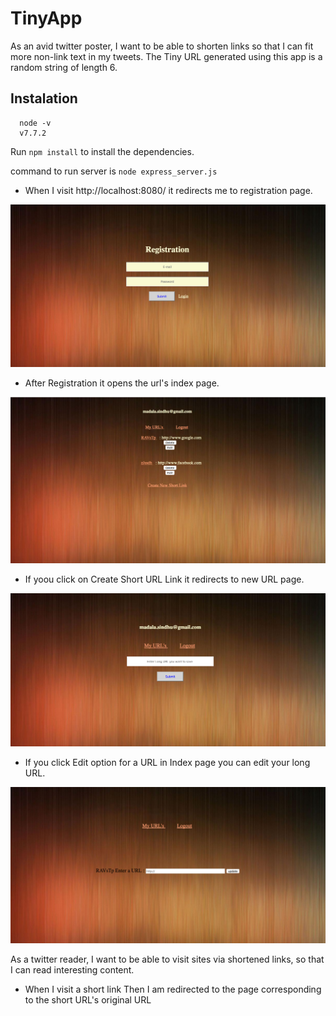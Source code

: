 # TinyApp
As an avid twitter poster, I want to be able to shorten links so that I can fit more non-link text in my tweets.
The Tiny URL generated using this app is a random string of length 6.

## Instalation

```
  node -v
  v7.7.2
```
  Run `npm install` to install the dependencies.
  
  command to run server is `node express_server.js`
  
  * When I visit http://localhost:8080/ it redirects me to registration page.
  
  ![registeration](https://github.com/sindhupriya-madala/TinyApp/blob/master/views/images/register.jpg)
  
  * After Registration it opens the url's index page.
  
  ![index](https://github.com/sindhupriya-madala/TinyApp/blob/master/views/images/urls-index.jpg)
  
  * If yoou click on Create Short URL Link it redirects to new URL page.
  
  ![new URL](https://github.com/sindhupriya-madala/TinyApp/blob/master/views/images/new-url.jpg)
  
  * If you click Edit option for a URL in Index page you can edit your long URL.
  
  ![edit URL](https://github.com/sindhupriya-madala/TinyApp/blob/master/views/images/edit-url.jpg)
  
  As a twitter reader, I want to be able to visit sites via shortened links, so that I can read interesting content.

  * When I visit a short link Then I am redirected to the page corresponding to the short URL's original URL
